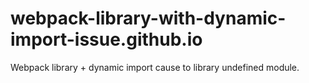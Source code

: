 # webpack-library-with-dynamic-import-issue.github.io
Webpack library + dynamic import cause to library undefined module.
